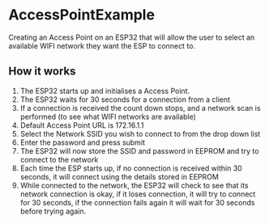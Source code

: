 # AccessPointExample
Creating an Access Point on an ESP32 that will allow the user to select an available WIFI network they want the ESP to connect to.

## How it works
1. The ESP32 starts up and initialises a Access Point.
2. The ESP32 waits for 30 seconds for a connection from a client
3. If a connection is received the count down stops, and a network scan is performed (to see what WIFI networks are available)
4. Default Access Point URL is 172.16.1.1
5. Select the Network SSID you wish to connect to from the drop down list
6. Enter the password and press submit
7. The ESP32 will now store the SSID and password in EEPROM and try to connect to the network
8. Each time the ESP starts up, if no connection is received within 30 seconds, it will connect using the details stored in EEPROM
9. While connected to the network, the ESP32 will check to see that its network connection is okay, if it loses connection, it will try to connect for 30 seconds, if the connection fails again it will wait for 30 seconds before trying again.

